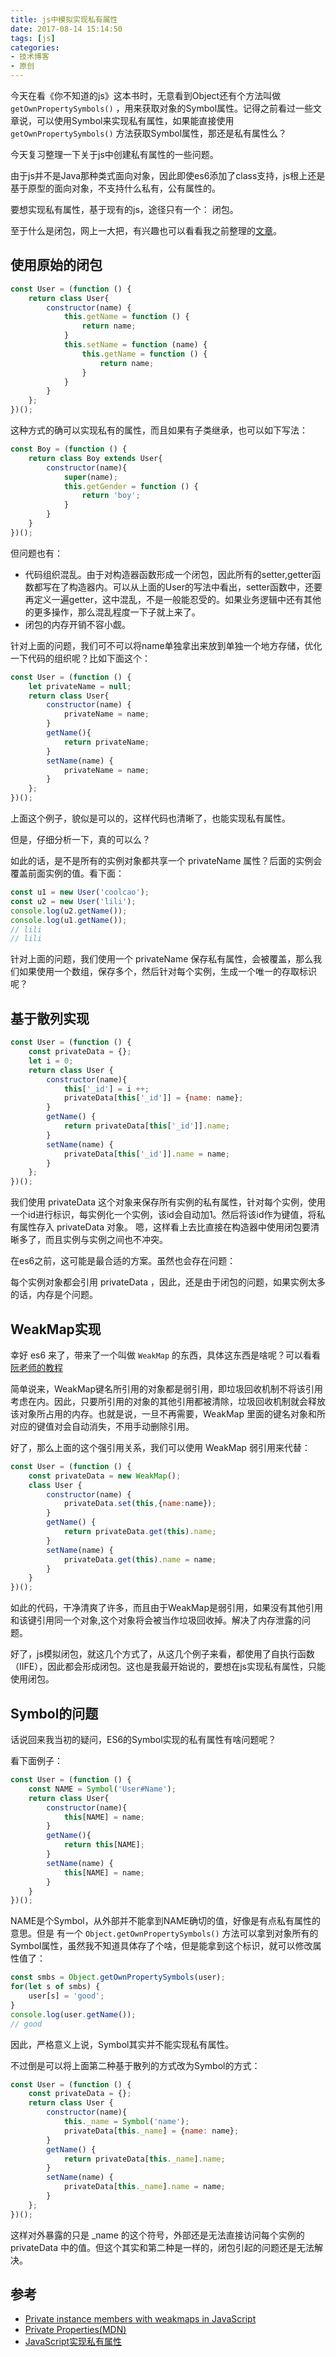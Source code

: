 ```yaml
---
title: js中模拟实现私有属性
date: 2017-08-14 15:14:50
tags: [js]
categories:
- 技术博客
- 原创
---
```


今天在看《你不知道的js》这本书时，无意看到Object还有个方法叫做 `getOwnPropertySymbols()` ，用来获取对象的Symbol属性。记得之前看过一些文章说，可以使用Symbol来实现私有属性，如果能直接使用 `getOwnPropertySymbols()` 方法获取Symbol属性，那还是私有属性么？

今天复习整理一下关于js中创建私有属性的一些问题。

由于js并不是Java那种类式面向对象，因此即使es6添加了class支持，js根上还是基于原型的面向对象，不支持什么私有，公有属性的。

要想实现私有属性，基于现有的js，途径只有一个： 闭包。

<!-- more -->

至于什么是闭包，网上一大把，有兴趣也可以看看我之前整理的[文章](http://coolcao.com/2017/02/06/closure/)。

## 使用原始的闭包
```js
const User = (function () {
    return class User{
        constructor(name) {
            this.getName = function () {
                return name;
            }
            this.setName = function (name) {
                this.getName = function () {
                    return name;
                }
            }
        }
    };
})();
```

这种方式的确可以实现私有的属性，而且如果有子类继承，也可以如下写法：
```js
const Boy = (function () {
    return class Boy extends User{
        constructor(name){
            super(name);
            this.getGender = function () {
                return 'boy';
            }
        }
    }
})();
```

但问题也有：
* 代码组织混乱。由于对构造器函数形成一个闭包，因此所有的setter,getter函数都写在了构造器内。可以从上面的User的写法中看出，setter函数中，还要再定义一遍getter，这中混乱，不是一般能忍受的。如果业务逻辑中还有其他的更多操作，那么混乱程度一下子就上来了。
* 闭包的内存开销不容小觑。

针对上面的问题，我们可不可以将name单独拿出来放到单独一个地方存储，优化一下代码的组织呢？比如下面这个：

```js
const User = (function () {
    let privateName = null;
    return class User{
        constructor(name) {
            privateName = name;
        }
        getName(){
            return privateName;
        }
        setName(name) {
            privateName = name;
        }
    };
})();
```

上面这个例子，貌似是可以的，这样代码也清晰了，也能实现私有属性。

但是，仔细分析一下，真的可以么？

如此的话，是不是所有的实例对象都共享一个 privateName 属性？后面的实例会覆盖前面实例的值。看下面：

```js
const u1 = new User('coolcao');
const u2 = new User('lili');
console.log(u2.getName());
console.log(u1.getName());
// lili
// lili
```

针对上面的问题，我们使用一个 privateName 保存私有属性，会被覆盖，那么我们如果使用一个数组，保存多个，然后针对每个实例，生成一个唯一的存取标识呢？

## 基于散列实现
```js
const User = (function () {
    const privateData = {};
    let i = 0;
    return class User {
        constructor(name){
            this['_id'] = i ++;
            privateData[this['_id']] = {name: name};
        }
        getName() {
            return privateData[this['_id']].name;
        }
        setName(name) {
            privateData[this['_id']].name = name;
        }
    };
})();
```

我们使用 privateData 这个对象来保存所有实例的私有属性，针对每个实例，使用一个id进行标识，每实例化一个实例，该id会自动加1。然后将该id作为键值，将私有属性存入 privateData 对象。
嗯，这样看上去比直接在构造器中使用闭包要清晰多了，而且实例与实例之间也不冲突。

在es6之前，这可能是最合适的方案。虽然也会存在问题：

每个实例对象都会引用 privateData ，因此，还是由于闭包的问题，如果实例太多的话，内存是个问题。

## WeakMap实现

幸好 es6 来了，带来了一个叫做 `WeakMap` 的东西，具体这东西是啥呢？可以看看[阮老师的教程](http://es6.ruanyifeng.com/#docs/set-map#WeakMap)

简单说来，WeakMap键名所引用的对象都是弱引用，即垃圾回收机制不将该引用考虑在内。因此，只要所引用的对象的其他引用都被清除，垃圾回收机制就会释放该对象所占用的内存。也就是说，一旦不再需要，WeakMap 里面的键名对象和所对应的键值对会自动消失，不用手动删除引用。

好了，那么上面的这个强引用关系，我们可以使用 WeakMap 弱引用来代替：

```js
const User = (function () {
    const privateData = new WeakMap();
    class User {
        constructor(name) {
            privateData.set(this,{name:name});
        }
        getName() {
            return privateData.get(this).name;
        }
        setName(name) {
            privateData.get(this).name = name;
        }
    }
})();
```

如此的代码，干净清爽了许多，而且由于WeakMap是弱引用，如果没有其他引用和该键引用同一个对象,这个对象将会被当作垃圾回收掉。解决了内存泄露的问题。

好了，js模拟闭包，就这几个方式了，从这几个例子来看，都使用了自执行函数（IIFE），因此都会形成闭包。这也是我最开始说的，要想在js实现私有属性，只能使用闭包。

## Symbol的问题
话说回来我当初的疑问，ES6的Symbol实现的私有属性有啥问题呢？

看下面例子：

```js
const User = (function () {
    const NAME = Symbol('User#Name');
    return class User{
        constructor(name){
            this[NAME] = name;
        }
        getName(){
            return this[NAME];
        }
        setName(name) {
            this[NAME] = name;
        }
    }
})();
```

NAME是个Symbol，从外部并不能拿到NAME确切的值，好像是有点私有属性的意思。但是 有一个 `Object.getOwnPropertySymbols()` 方法可以拿到对象所有的Symbol属性，虽然我不知道具体存了个啥，但是能拿到这个标识，就可以修改属性值了：

```js
const smbs = Object.getOwnPropertySymbols(user);
for(let s of smbs) {
    user[s] = 'good';
}
console.log(user.getName());
// good
```
因此，严格意义上说，Symbol其实并不能实现私有属性。

不过倒是可以将上面第二种基于散列的方式改为Symbol的方式：

```js
const User = (function () {
    const privateData = {};
    return class User {
        constructor(name){
            this._name = Symbol('name');
            privateData[this._name] = {name: name};
        }
        getName() {
            return privateData[this._name].name;
        }
        setName(name) {
            privateData[this._name].name = name;
        }
    };
})();
```

这样对外暴露的只是 _name 的这个符号，外部还是无法直接访问每个实例的 privateData 中的值。但这个其实和第二种是一样的，闭包引起的问题还是无法解决。

## 参考
* [Private instance members with weakmaps in JavaScript](https://www.nczonline.net/blog/2014/01/21/private-instance-members-with-weakmaps-in-javascript/)
* [Private Properties(MDN)](https://developer.mozilla.org/en-US/Add-ons/SDK/Guides/Contributor_s_Guide/Private_Properties)
* [JavaScript实现私有属性](http://www.cnblogs.com/ihardcoder/p/4914938.html)
